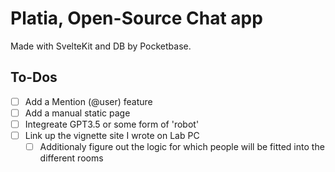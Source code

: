 # Platia, Open-Source Chat app

Made with SvelteKit and DB by Pocketbase.

## To-Dos
- [ ] Add a Mention (@user) feature
- [ ] Add a manual static page
- [ ] Integreate GPT3.5 or some form of 'robot'
- [ ] Link up the vignette site I wrote on Lab PC
  - [ ] Additionaly figure out the logic for which people will be fitted into the different rooms
